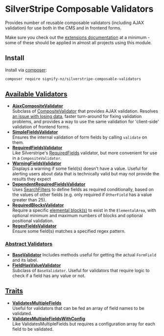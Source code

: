 # SilverStripe Composable Validators

Provides number of reusable composable validators (including AJAX validation) for use both in the CMS and in frontend forms.

Make sure you check out the [extensions documentation](docs/en/02-extensions.md) at a minimum - some of these should be applied in almost all projects using this module.

## Install

Install via [composer](https://getcomposer.org):

```bash
composer require signify-nz/silverstripe-composable-validators
```

## [Available Validators](docs/en/01-validators.md)
- **[AjaxCompositeValidator](docs/en/01-validators.md#ajaxcompositevalidator)**  
Subclass of [CompositeValidator](https://api.silverstripe.org/4/SilverStripe/Forms/CompositeValidator.html) that provides AJAX validation. Resolves [an issue with losing data](https://github.com/silverstripe/silverstripe-elemental/issues/764), faster turn-around for fixing validation problems, and provides a way to use the same validation for 'client-side' validation of frontend forms.
- **[SimpleFieldsValidator](docs/en/01-validators.md#simplefieldsvalidator)**  
Ensures the internal validation of form fields by calling `validate` on them.
- **[RequiredFieldsValidator](docs/en/01-validators.md#requiredfieldsvalidator)**  
Like Silverstripe's [RequiredFields](https://api.silverstripe.org/4/SilverStripe/Forms/RequiredFields.html) validator, but more convenient for use in a `CompositeValidator`.
- **[WarningFieldsValidator](docs/en/01-validators.md#warningfieldsvalidator)**  
Displays a warning if some field(s) doesn't have a value. Useful for alerting users about data that is technically valid but may not provide the results they expect
- **[DependentRequiredFieldsValidator](docs/en/01-validators.md#dependentrequiredfieldsvalidator)**  
Uses [SearchFilters](https://docs.silverstripe.org/en/4/developer_guides/model/searchfilters/) to define fields as required conditionally, based on the values of other fields (e.g. only required if `OtherField` has a value greater than 25).
- **[RequiredBlocksValidator](docs/en/01-validators.md#requiredblocksvalidator)**  
Require a specific [elemental block(s)](https://github.com/silverstripe/silverstripe-elemental) to exist in the `ElementalArea`, with optional minimum and maximum numbers of blocks and optional positional validation.
- **[RegexFieldsValidator](docs/en/01-validators.md#regexfieldsvalidator)**  
Ensure some field(s) matches a specified regex pattern.
### [Abstract Validators](docs/en/01-validators.md#abstract-validators)
- **[BaseValidator](docs/en/01-validators.md#basevalidator)**
Includes methods useful for getting the actual `FormField` and its label.
- **[FieldHasValueValidator](docs/en/01-validators.md#fieldhasvaluevalidator)**  
Subclass of `BaseValidator`. Useful for validators that require logic to check if a field has any value or not.
## [Traits](docs/en/01-validators.md#traits)
- **[ValidatesMultipleFields](docs/en/01-validators.md#validatesmultiplefields)**  
Useful for validators that can be fed an array of field names to be validated.
- **[ValidatesMultipleFieldsWithConfig](docs/en/01-validators.md#validatesmultiplefieldswithconfig)**  
Like ValidatesMultipleFields but requires a configuration array for each field to be validated.
